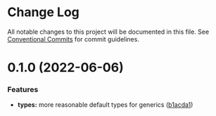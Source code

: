 # Change Log

All notable changes to this project will be documented in this file.
See [Conventional Commits](https://conventionalcommits.org) for commit guidelines.

# 0.1.0 (2022-06-06)


### Features

* **types:** more reasonable default types for generics ([b1acda1](https://github.com/mike-north/js-ts-monorepos/commit/b1acda1ab0bfd7a04f75bb212582d2b82e491c60))
